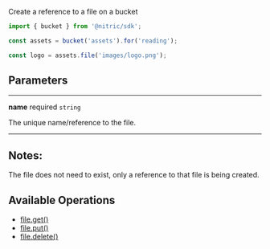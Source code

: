 Create a reference to a file on a bucket

```javascript
import { bucket } from '@nitric/sdk';

const assets = bucket('assets').for('reading');

const logo = assets.file('images/logo.png');
```

## Parameters

---

**name** required `string`

The unique name/reference to the file.

---

## Notes:

The file does not need to exist, only a reference to that file is being created.

## Available Operations

- [file.get()](./file-get.md)
- [file.put()](./file-put.md)
- [file.delete()](./file-delete.md)
